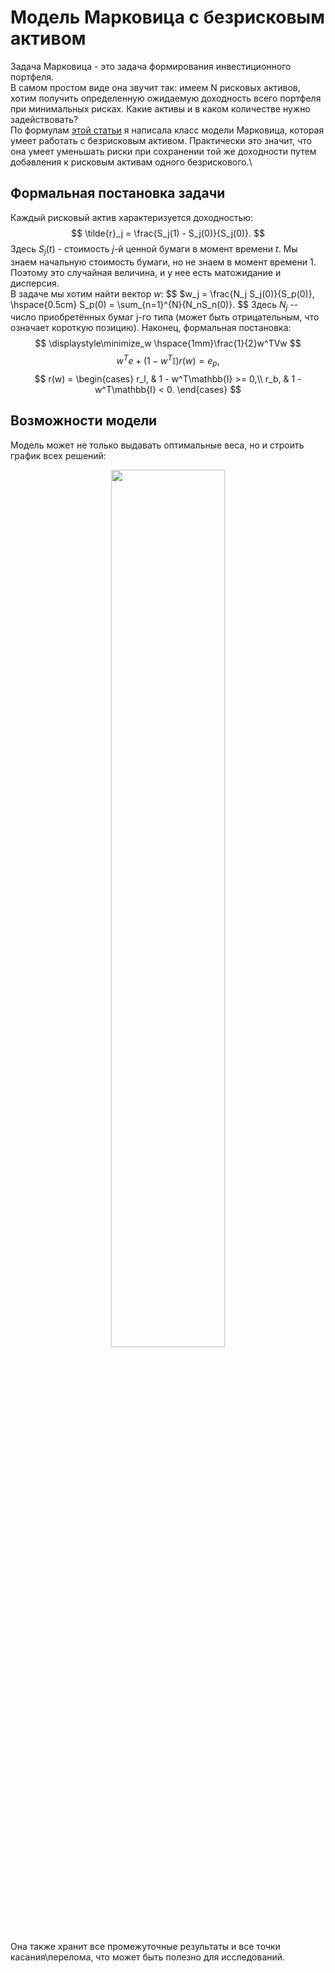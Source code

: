 # Модель Марковица с безрисковым активом
Задача Марковица - это задача формирования инвестиционного портфеля.\
В самом простом виде она звучит так: имеем N рисковых активов, хотим получить определенную ожидаемую доходность всего портфеля при минимальных рисках. Какие активы и в каком количестве нужно задействовать? \
По формулам [этой статьи](https://www.researchgate.net/publication/226896075_Portfolio_Selection_Theory_with_Different_Interest_Rates_for_Borrowing_and_Leading) я написала класс модели Марковица, которая умеет работать с безрисковым активом. Практически это значит, что она умеет уменьшать риски при сохранении той же доходности путем добавления к рисковым активам одного безрискового.\
## Формальная постановка задачи
Каждый рисковый актив характеризуется доходностью:
$$
\tilde{r}_j = \frac{S_j(1) - S_j(0)}{S_j(0)}.
$$
Здесь $S_j(t)$ - стоимость $j$-й ценной бумаги в момент времени $t$. Мы знаем начальную стоимость бумаги, но не знаем в момент времени $1$. Поэтому это случайная величина, и у нее есть матожидание и дисперсия.\
В задаче мы хотим найти вектор $w$:
$$
$w_j =  \frac{N_j S_j(0)}{S_p(0)}, \hspace{0.5cm} S_p(0) = \sum_{n=1}^{N}{N_nS_n(0)}.
$$
Здесь $N_j$ -- число приобретённых бумаг j-го типа (может быть отрицательным, что означает короткую позицию).
Наконец, формальная постановка:
$$
\displaystyle\minimize_w \hspace{1mm}\frac{1}{2}w^TVw
$$
$$
w^Te + (1-w^T\mathbb{I})r(w) = e_p,$$
$$ r(w) = \begin{cases}
r_l, & 1 - w^T\mathbb{I} >= 0,\\
r_b, & 1 - w^T\mathbb{I} < 0.
\end{cases}
$$
## Возможности модели
Модель может не только выдавать оптимальные веса, но и строить график всех решений:
<p align="center">
<img src="https://github.com/neirosetochka/Markowitz-model/assets/72963340/4aa5bbaf-bfce-4b06-8e9d-9c782cb993aa" width=60%> 
</p>
Она также хранит все промежуточные результаты и все точки касания\перелома, что может быть полезно для исследований.
